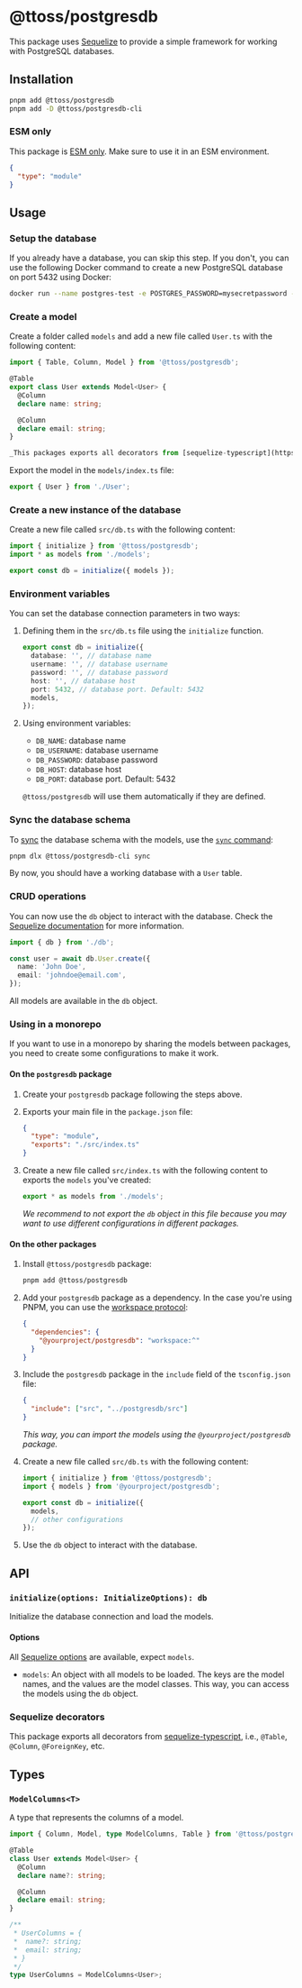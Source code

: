 # @ttoss/postgresdb

This package uses [Sequelize](https://sequelize.org/) to provide a simple framework for working with PostgreSQL databases.

## Installation

```bash
pnpm add @ttoss/postgresdb
pnpm add -D @ttoss/postgresdb-cli
```

### ESM only

This package is [ESM only](https://gist.github.com/sindresorhus/a39789f98801d908bbc7ff3ecc99d99c). Make sure to use it in an ESM environment.

```json
{
  "type": "module"
}
```

## Usage

### Setup the database

If you already have a database, you can skip this step. If you don't, you can use the following Docker command to create a new PostgreSQL database on port 5432 using Docker:

```bash
docker run --name postgres-test -e POSTGRES_PASSWORD=mysecretpassword -d -p 5432:5432 postgres
```

### Create a model

Create a folder called `models` and add a new file called `User.ts` with the following content:

```typescript
import { Table, Column, Model } from '@ttoss/postgresdb';

@Table
export class User extends Model<User> {
  @Column
  declare name: string;

  @Column
  declare email: string;
}

_This packages exports all decorators from [sequelize-typescript](https://github.com/sequelize/sequelize-typescript), so you can use them to define your models._
```

Export the model in the `models/index.ts` file:

```typescript
export { User } from './User';
```

### Create a new instance of the database

Create a new file called `src/db.ts` with the following content:

```typescript
import { initialize } from '@ttoss/postgresdb';
import * as models from './models';

export const db = initialize({ models });
```

### Environment variables

You can set the database connection parameters in two ways:

1. Defining them in the `src/db.ts` file using the `initialize` function.

   ```typescript
   export const db = initialize({
     database: '', // database name
     username: '', // database username
     password: '', // database password
     host: '', // database host
     port: 5432, // database port. Default: 5432
     models,
   });
   ```

2. Using environment variables:

   - `DB_NAME`: database name
   - `DB_USERNAME`: database username
   - `DB_PASSWORD`: database password
   - `DB_HOST`: database host
   - `DB_PORT`: database port. Default: 5432

   `@ttoss/postgresdb` will use them automatically if they are defined.

### Sync the database schema

To [sync](https://sequelize.org/docs/v6/core-concepts/model-basics/#model-synchronization) the database schema with the models, use the [`sync` command](../postgresdb-cli/):

```bash
pnpm dlx @ttoss/postgresdb-cli sync
```

By now, you should have a working database with a `User` table.

### CRUD operations

You can now use the `db` object to interact with the database. Check the [Sequelize documentation](https://sequelize.org/master/manual/model-querying-basics.html) for more information.

```typescript
import { db } from './db';

const user = await db.User.create({
  name: 'John Doe',
  email: 'johndoe@email.com',
});
```

All models are available in the `db` object.

### Using in a monorepo

If you want to use in a monorepo by sharing the models between packages, you need to create some configurations to make it work.

#### On the `postgresdb` package

1. Create your `postgresdb` package following the steps above.

1. Exports your main file in the `package.json` file:

   ```json
   {
     "type": "module",
     "exports": "./src/index.ts"
   }
   ```

1. Create a new file called `src/index.ts` with the following content to exports the `models` you've created:

   ```typescript
   export * as models from './models';
   ```

   _We recommend to not export the `db` object in this file because you may want to use different configurations in different packages._

#### On the other packages

1. Install `@ttoss/postgresdb` package:

   ```bash
   pnpm add @ttoss/postgresdb
   ```

1. Add your `postgresdb` package as a dependency. In the case you're using PNPM, you can use the [workspace protocol](https://pnpm.io/workspaces#workspace-protocol-workspace):

   ```json
   {
     "dependencies": {
       "@yourproject/postgresdb": "workspace:^"
     }
   }
   ```

1. Include the `postgresdb` package in the `include` field of the `tsconfig.json` file:

   ```json
   {
     "include": ["src", "../postgresdb/src"]
   }
   ```

   _This way, you can import the models using the `@yourproject/postgresdb` package._

1. Create a new file called `src/db.ts` with the following content:

   ```typescript
   import { initialize } from '@ttoss/postgresdb';
   import { models } from '@yourproject/postgresdb';

   export const db = initialize({
     models,
     // other configurations
   });
   ```

1. Use the `db` object to interact with the database.

## API

### `initialize(options: InitializeOptions): db`

Initialize the database connection and load the models.

#### Options

All [Sequelize options](https://sequelize.org/api/v6/class/src/sequelize.js~sequelize#instance-constructor-constructor) are available, expect `models`.

- `models`: An object with all models to be loaded. The keys are the model names, and the values are the model classes. This way, you can access the models using the `db` object.

### Sequelize decorators

This package exports all decorators from [sequelize-typescript](https://www.npmjs.com/package/sequelize-typescript), i.e., `@Table`, `@Column`, `@ForeignKey`, etc.

## Types

### `ModelColumns<T>`

A type that represents the columns of a model.

```typescript
import { Column, Model, type ModelColumns, Table } from '@ttoss/postgresdb';

@Table
class User extends Model<User> {
  @Column
  declare name?: string;

  @Column
  declare email: string;
}

/**
 * UserColumns = {
 *  name?: string;
 *  email: string;
 * }
 */
type UserColumns = ModelColumns<User>;
```
